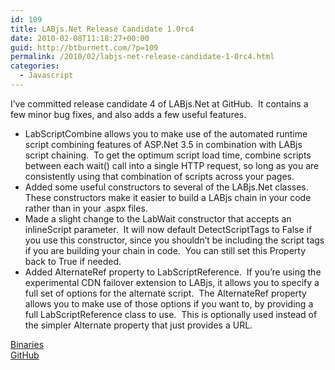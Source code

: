 ```yaml
---
id: 109
title: LABjs.Net Release Candidate 1.0rc4
date: 2010-02-08T11:18:27+00:00
guid: http://btburnett.com/?p=109
permalink: /2010/02/labjs-net-release-candidate-1-0rc4.html
categories:
  - Javascript
---
```

I&#8217;ve committed release candidate 4 of LABjs.Net at GitHub.  It contains a few minor bug fixes, and also adds a few useful features.

* LabScriptCombine allows you to make use of the automated runtime script combining features of ASP.Net 3.5 in combination with LABjs script chaining.  To get the optimum script load time, combine scripts between each wait() call into a single HTTP request, so long as you are consistently using that combination of scripts across your pages.
* Added some useful constructors to several of the LABjs.Net classes.  These constructors make it easier to build a LABjs chain in your code rather than in your .aspx files.
* Made a slight change to the LabWait constructor that accepts an inlineScript parameter.  It will now default DetectScriptTags to False if you use this constructor, since you shouldn&#8217;t be including the script tags if you are building your chain in code.  You can still set this Property back to True if needed.
* Added AlternateRef property to LabScriptReference.  If you&#8217;re using the experimental CDN failover extension to LABjs, it allows you to specify a full set of options for the alternate script.  The AlternateRef property allows you to make use of those options if you want to, by providing a full LabScriptReference class to use.  This is optionally used instead of the simpler Alternate property that just provides a URL.

<a href="http://cloud.github.com/downloads/btburnett3/LABjs.Net/LABjs.Net-1.0rc4.zip" target="_blank">Binaries<br /> </a>[GitHub](http://github.com/btburnett3/LABjs.Net)